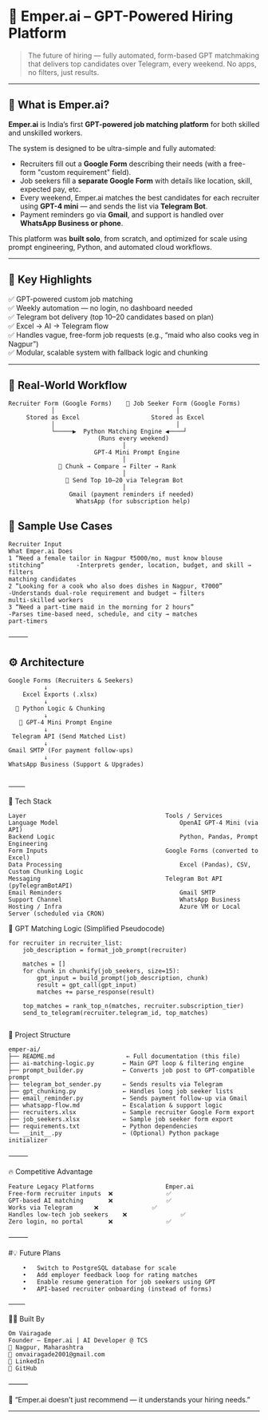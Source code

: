 # 🧠 Emper.ai – GPT-Powered Hiring Platform

> The future of hiring — fully automated, form-based GPT matchmaking that delivers top candidates over Telegram, every weekend. No apps, no filters, just results.

---

## 🚀 What is Emper.ai?

**Emper.ai** is India’s first **GPT-powered job matching platform** for both skilled and unskilled workers.

The system is designed to be ultra-simple and fully automated:
- Recruiters fill out a **Google Form** describing their needs (with a free-form "custom requirement" field).
- Job seekers fill a **separate Google Form** with details like location, skill, expected pay, etc.
- Every weekend, Emper.ai matches the best candidates for each recruiter using **GPT-4 mini** — and sends the list via **Telegram Bot**.
- Payment reminders go via **Gmail**, and support is handled over **WhatsApp Business or phone**.

This platform was **built solo**, from scratch, and optimized for scale using prompt engineering, Python, and automated cloud workflows.

---

## 🧠 Key Highlights

✅ GPT-powered custom job matching  
✅ Weekly automation — no login, no dashboard needed  
✅ Telegram bot delivery (top 10–20 candidates based on plan)  
✅ Excel → AI → Telegram flow  
✅ Handles vague, free-form job requests (e.g., “maid who also cooks veg in Nagpur”)  
✅ Modular, scalable system with fallback logic and chunking  

---

## 🧩 Real-World Workflow

```text
Recruiter Form (Google Forms)    👷 Job Seeker Form (Google Forms)
            │                                  │
     Stored as Excel                    Stored as Excel
            │                                  │
            └─────▶  Python Matching Engine ◀────┘
                         (Runs every weekend)
                                │
                        GPT-4 Mini Prompt Engine
                                │
              🔄 Chunk → Compare → Filter → Rank
                                │
                📩 Send Top 10–20 via Telegram Bot
                                │
                 Gmail (payment reminders if needed)
                   WhatsApp (for subscription help)
```

## 🧠 Sample Use Cases
```
Recruiter Input                                                                 What Emper.ai Does
1 “Need a female tailor in Nagpur ₹5000/mo, must know blouse stitching”      	-Interprets gender, location, budget, and skill → filters                                                                                matching candidates
2 “Looking for a cook who also does dishes in Nagpur, ₹7000”                	-Understands dual-role requirement and budget → filters                                                                                  multi-skilled workers
3 “Need a part-time maid in the morning for 2 hours”	                        -Parses time-based need, schedule, and city → matches                                                                                    part-timers

```
⸻

## ⚙️ Architecture
```
Google Forms (Recruiters & Seekers)
          ↓
    Excel Exports (.xlsx)
          ↓
  🐍 Python Logic & Chunking
          ↓
   🧠 GPT-4 Mini Prompt Engine
          ↓
 Telegram API (Send Matched List)
          ↓
Gmail SMTP (For payment follow-ups)
          ↓
WhatsApp Business (Support & Upgrades)


⸻
```
🔧 Tech Stack
```
Layer										Tools / Services
Language Model									OpenAI GPT-4 Mini (via API)
Backend Logic									Python, Pandas, Prompt Engineering
Form Inputs									Google Forms (converted to Excel)
Data Processing									Excel (Pandas), CSV, Custom Chunking Logic
Messaging									Telegram Bot API (pyTelegramBotAPI)
Email Reminders									Gmail SMTP
Support Channel									WhatsApp Business
Hosting / Infra									Azure VM or Local Server (scheduled via CRON)

```


🧠 GPT Matching Logic (Simplified Pseudocode)
```
for recruiter in recruiter_list:
    job_description = format_job_prompt(recruiter)
    
    matches = []
    for chunk in chunkify(job_seekers, size=15):
        gpt_input = build_prompt(job_description, chunk)
        result = gpt_call(gpt_input)
        matches += parse_response(result)

    top_matches = rank_top_n(matches, recruiter.subscription_tier)
    send_to_telegram(recruiter.telegram_id, top_matches)


```

📁 Project Structure
```
emper-ai/
├── README.md                    ← Full documentation (this file)
├── ai-matching-logic.py        ← Main GPT loop & filtering engine
├── prompt_builder.py           ← Converts job post to GPT-compatible prompt
├── telegram_bot_sender.py      ← Sends results via Telegram
├── gpt_chunking.py             ← Handles long job seeker lists
├── email_reminder.py           ← Sends payment follow-up via Gmail
├── whatsapp-flow.md            ← Escalation & support logic
├── recruiters.xlsx             ← Sample recruiter Google Form export
├── job_seekers.xlsx            ← Sample job seeker form export
├── requirements.txt            ← Python dependencies
└── __init__.py                 ← (Optional) Python package initializer
```

⸻

🔥 Competitive Advantage
```
Feature	Legacy Platforms					Emper.ai
Free-form recruiter inputs	❌				✅
GPT-based AI matching		❌				✅
Works via Telegram		❌				✅
Handles low-tech job seekers	❌				✅
Zero login, no portal		❌				✅
```

⸻

#💡 Future Plans
```
	•	Switch to PostgreSQL database for scale
	•	Add employer feedback loop for rating matches
	•	Enable resume generation for job seekers using GPT
	•	API-based recruiter onboarding (instead of forms)

⸻
```
👨‍💻 Built By
```
Om Vairagade
Founder – Emper.ai | AI Developer @ TCS
📍 Nagpur, Maharashtra
📧 omvairagade2001@gmail.com
🔗 LinkedIn
🔗 GitHub
```
⸻

🚀 “Emper.ai doesn’t just recommend — it understands your hiring needs.”

---

